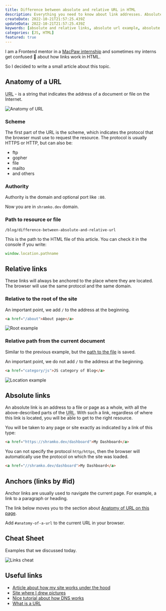 ```yaml
---
title: Difference between absolute and relative URL in HTML
description: Everything you need to know about link addresses. Absolute link vs relative
createDate: 2022-10-21T21:57:25.439Z
updateData: 2022-10-21T21:57:25.439Z
keywords: [absolute and relative links, absolute url example, absolute url html, absolute url, absolute url vs relative url, absolute or relative]
categories: [JS, HTML]
featured: true
---
```


I am a Frontend mentor in a [MacPaw internship](https://macpaw.com/internship) and sometimes my interns get confused 🫠
about how links work in HTML.

So I decided to write a small article about this topic.

## Anatomy of a URL

<abbr title="Uniform Resource Locator">URL</abbr> - is a string that indicates the address of a document or file on the
Internet.

<Image src="anatomy.png" alt="Anatomy of URL" inverted />

### Scheme

The first part of the URL is the scheme, which indicates the protocol that the browser must use to request the resource.
The protocol is usually HTTPS or HTTP, but can also be:

- ftp
- gopher
- file
- mailto
- and others

### Authority

Authority is the domain and optional port like `:80`.

Now you are in `shramko.dev` domain.

### Path to resource or file

```text
/blog/difference-between-absolute-and-relative-url
```

This is the path to the HTML file of this article. You can check it in the console if you write:

```javascript
window.location.pathname
```

## Relative links

These links will always be anchored to the place where they are located.
The browser will use the same protocol and the same domain.

### Relative to the root of the site

An important point, we add `/` to the address at the beginning.

```html
<a href="/about">About page</a>
```

<Image src="root-example.png" alt="Root example" inverted />

### Relative path from the current document

Similar to the previous example, but
the [path to the file](#path-to-resource-or-file) is saved.

An important point, we do not add `/` to the address at the beginning.

```html
<a href="category/js">JS category of Blog</a>
```

<Image src="location.png" alt="Location example" inverted />

## Absolute links

An absolute link is an address to a file or page as a whole, with all the above-described parts of
the <abbr title="Uniform Resource Locator">URL</abbr>. With such a link, regardless of where this link is located, you
will be able to get to the right resource.

You will be taken to any page or site exactly as indicated by a link of this type:

```html
<a href="https://shramko.dev/dashboard">My Dashboard</a>
```

You can not specify the protocol `http/https`, then the browser will automatically use the protocol on which the site
was loaded.

```html
<a href="//shramko.dev/dashboard">My Dashboard</a>
```

## Anchors (links by #id)

Anchor links are usually used to navigate the current page. For example, a link to a paragraph or heading.

The link below moves you to the section about [Anatomy of URL on this page](#anatomy-of-a-url).

Add `#anatomy-of-a-url` to the current URL in your browser.

## Cheat Sheet

Examples that we discussed today.

<Image src="cheat-sheet.png" alt="Links cheat" inverted />

## Useful links

- [Article about how my site works under the hood](https://shramko.dev/blog/introducing-the-new-shramko.dev)
- [Site where I drew pictures](https://okso.app/)
- [Nice tutorial about how DNS works](https://howdns.works/)
- [What is a URL](https://developer.mozilla.org/en-US/docs/Learn/Common_questions/Web_mechanics/What_is_a_URL)

